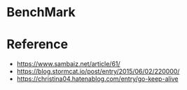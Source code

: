 # BenchMark

# Reference
- https://www.sambaiz.net/article/61/
- https://blog.stormcat.io/post/entry/2015/06/02/220000/
- https://christina04.hatenablog.com/entry/go-keep-alive